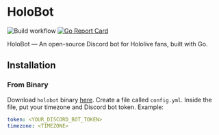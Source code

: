 # HoloBot
![Build workflow](https://github.com/tacticalcatto/holobot/actions/workflows/build.yml/badge.svg)
[![Go Report Card](https://goreportcard.com/badge/github.com/tacticalcatto/holobot)](https://goreportcard.com/report/github.com/tacticalcatto/holobot)

HoloBot — An open-source Discord bot for Hololive fans, built with Go.

## Installation
### From Binary
Download `holobot` binary [here](https://github.com/tacticalcatto/holobot/actions).
Create a file called `config.yml`. Inside the file, put your timezone and Discord bot token. Example:
```yml
token: <YOUR_DISCORD_BOT_TOKEN>
timezone: <TIMEZONE>
```
